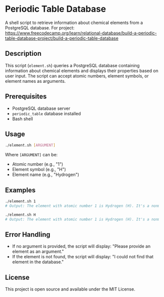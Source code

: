 # Periodic Table Database

A shell script to retrieve information about chemical elements from a PostgreSQL database.
For project:
https://www.freecodecamp.org/learn/relational-database/build-a-periodic-table-database-project/build-a-periodic-table-database

## Description

This script (`element.sh`) queries a PostgreSQL database containing information about chemical elements and displays their properties based on user input. The script can accept atomic numbers, element symbols, or element names as arguments.

## Prerequisites

- PostgreSQL database server
- `periodic_table` database installed
- Bash shell

## Usage

```bash
./element.sh [ARGUMENT]
```

Where `[ARGUMENT]` can be:
- Atomic number (e.g., "1")
- Element symbol (e.g., "H")
- Element name (e.g., "Hydrogen")

## Examples

```bash
./element.sh 1
# Output: The element with atomic number 1 is Hydrogen (H). It's a nonmetal, with a mass of 1.008 amu.

./element.sh H
# Output: The element with atomic number 1 is Hydrogen (H). It's a nonmetal, with a mass of 1.008 amu.
```

## Error Handling

- If no argument is provided, the script will display: "Please provide an element as an argument."
- If the element is not found, the script will display: "I could not find that element in the database."

## License

This project is open source and available under the MIT License.
